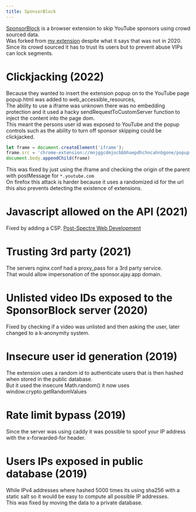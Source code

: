 ```yaml
---
title: SponsorBlock
---
```


[SponsorBlock](https://sponsor.ajay.app/) is a browser extension to skip YouTube sponsors using crowd sourced data.  
Was forked from [my extension](https://github.com/NDevTK/YTSponsorSkip) despite what it says that was not in 2020.  
Since its crowd sourced it has to trust its users but to prevent abuse VIPs can lock segments.

# Clickjacking (2022)
Because they wanted to insert the extension popup on to the YouTube page popup.html was added to web_accessible_resources,  
The ability to use a iframe was unknown there was no embedding protection and it used a hacky sendRequestToCustomServer function to inject the content into the page dom.    
This meant the persons user id was exposed to YouTube and the popup controls such as the ability to turn off sponsor skipping could be clickjacked.
```js
let frame = document.createElement('iframe');
frame.src = 'chrome-extension://mnjggcdmjocbbbhaepdhchncahnbgone/popup.html';
document.body.appendChild(frame)
```
This was fixed by just using the iframe and checking the origin of the parent with postMessage for `*.youtube.com`  
On firefox this attack is harder because it uses a randomized id for the url this also prevents detecting the existence of extensions.

# Javascript allowed on the API (2021)
Fixed by adding a CSP. [Post-Spectre Web Development](https://w3c.github.io/webappsec-post-spectre-webdev/)

# Trusting 3rd party (2021)
The servers nginx.conf had a proxy_pass for a 3rd party service.  
That would allow impersonation of the sponsor.ajay.app domain.

# Unlisted video IDs exposed to the SponsorBlock server (2020)
Fixed by checking if a video was unlisted and then asking the user, later changed to a k-anonymity system.

# Insecure user id generation (2019)
The extension uses a random id to authenticate users that is then hashed when stored in the public database.  
But it used the insecure Math.random() it now uses window.crypto.getRandomValues

# Rate limit bypass (2019)
Since the server was using caddy it was possible to spoof your IP address with the x-forwarded-for header.

# Users IPs exposed in public database (2019)
While IPv4 addresses where hashed 5000 times its using sha256 with a static salt so it would be easy to compute all possible IP addresses.  
This was fixed by moving the data to a private database.
